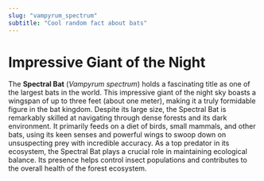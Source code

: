 ```yaml
---
slug: "vampyrum_spectrum"
subtitle: "Cool random fact about bats"
---
```


# Impressive Giant of the Night

The **Spectral Bat** (_Vampyrum spectrum_)
holds a fascinating title as one of the largest bats in the world.
This impressive giant of the night sky boasts a wingspan of up to three feet (about one meter),
making it a truly formidable figure in the bat kingdom.
Despite its large size,
the Spectral Bat is remarkably skilled at navigating through dense forests and its dark environment.
It primarily feeds on a diet of birds, small mammals, and other bats,
using its keen senses and powerful wings to swoop down on unsuspecting prey with incredible accuracy.
As a top predator in its ecosystem,
the Spectral Bat plays a crucial role in maintaining ecological balance.
Its presence helps control insect populations and contributes to the overall health of the forest ecosystem.
